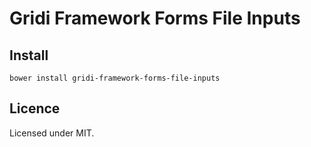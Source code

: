 # Gridi Framework Forms File Inputs

## Install
`bower install gridi-framework-forms-file-inputs`

## Licence

Licensed under MIT.
